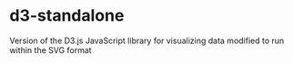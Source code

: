 # d3-standalone
Version of the D3.js JavaScript library for visualizing data modified to run within the SVG format
